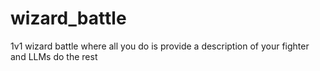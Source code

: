 # wizard_battle
1v1 wizard battle where all you do is provide a description of your fighter and LLMs do the rest
